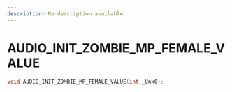 ```yaml
---
description: No description available 
---
```


# AUDIO_INIT_ZOMBIE_MP_FEMALE_VALUE

```cpp
void AUDIO_INIT_ZOMBIE_MP_FEMALE_VALUE(int _Unk0);
```